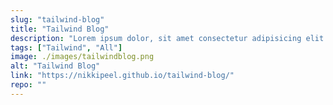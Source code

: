 ```yaml
---
slug: "tailwind-blog"
title: "Tailwind Blog"
description: "Lorem ipsum dolor, sit amet consectetur adipisicing elit. Neque molestias iste ipsa ab deserunt eveniet dolorem facere consequatur exercitationem necessitatibus. In, ipsa corporis totam beatae culpa quis aliquid delectus incidunt"
tags: ["Tailwind", "All"]
image: ./images/tailwindblog.png
alt: "Tailwind Blog"
link: "https://nikkipeel.github.io/tailwind-blog/"
repo: ""
---
```

